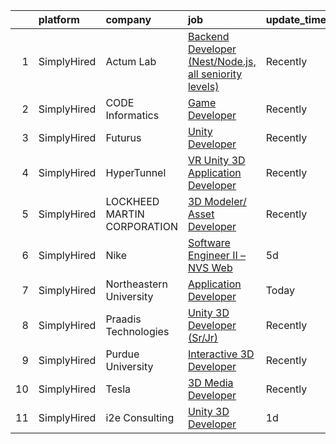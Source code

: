 

|    | platform    | company                     | job                                                                                                                                                             | update_time   | location        |
|---:|:------------|:----------------------------|:----------------------------------------------------------------------------------------------------------------------------------------------------------------|:--------------|:----------------|
|  1 | SimplyHired | Actum Lab                   | [Backend Developer (Nest/Node.js, all seniority levels)](https://www.simplyhired.com/job/MlltRbtZ6QgKSxqNAJF7Mn9-iB0Pbl5v8IkIx3eeJtvKh2K_W5xfoQ?q=3d+developer) | Recently      | Austin, TX      |
|  2 | SimplyHired | CODE Informatics            | [Game Developer](https://www.simplyhired.com/job/xh0b1bwcTTdWdjTo6rG6pu_jTeStx37gq2x_A__dcCAtQViNWEfeEQ?q=3d+developer)                                         | Recently      | Remote          |
|  3 | SimplyHired | Futurus                     | [Unity Developer](https://www.simplyhired.com/job/RyXOZNkAw3vAkgZw4JLhL9StE7Hjfr5gPi3g0rWJFVp9s8VpZ-IVJQ?q=3d+developer)                                        | Recently      | Atlanta, GA     |
|  4 | SimplyHired | HyperTunnel                 | [VR Unity 3D Application Developer](https://www.simplyhired.com/job/zPBodo19Gzdb1m4ahQp0Rs0n3VMdxgK3AwhljKuHhGzJoBMquezYcg?q=3d+developer)                      | Recently      | Jersey City, NJ |
|  5 | SimplyHired | LOCKHEED MARTIN CORPORATION | [3D Modeler/ Asset Developer](https://www.simplyhired.com/job/ytznfHbT7W4AJzaUZlN3Lkqq69PW2U0nu2mqUowTqAYKW9CC1Pzlcw?q=3d+developer)                            | Recently      | Orlando, FL     |
|  6 | SimplyHired | Nike                        | [Software Engineer II – NVS Web](https://www.simplyhired.com/job/NcJNHolBxpWcQWaEgMKaL0MdqHuK9yqywd-ciQ0zeH4rqJBMI8furw?q=3d+developer)                         | 5d            | Los Angeles, CA |
|  7 | SimplyHired | Northeastern University     | [Application Developer](https://www.simplyhired.com/job/ODIZlluUq1YSPgbuo1GYANKEOH_4WJbasTJE0MJecrdEkHG_3p6G9w?q=3d+developer)                                  | Today         | Boston, MA      |
|  8 | SimplyHired | Praadis Technologies        | [Unity 3D Developer (Sr/Jr)](https://www.simplyhired.com/job/31hotB1dwgPWYBaitSQQZU9riUutiqrBqEYaldY05gk1bCzps8fI9g?q=3d+developer)                             | Recently      | Princeton, NJ   |
|  9 | SimplyHired | Purdue University           | [Interactive 3D Developer](https://www.simplyhired.com/job/V76HiP4xnvRBBT6K-n3_Aj63UnWdSszyw3n14uNA9KGovlsslfuQvw?q=3d+developer)                               | Recently      | Hammond, IN     |
| 10 | SimplyHired | Tesla                       | [3D Media Developer](https://www.simplyhired.com/job/z1m_ZliKKIrYOQxoyuNlv5BTlbNmTu6Vn629wEoMDglY0nFAJv6HlQ?q=3d+developer)                                     | Recently      | Fremont, CA     |
| 11 | SimplyHired | i2e Consulting              | [Unity 3D Developer](https://www.simplyhired.com/job/CU0ERh_y8LHB_UDTGXEUZbdN9dPcfm-bQYOR8ZlWsjmZZ1dutq414Q?q=3d+developer)                                     | 1d            | Remote          |